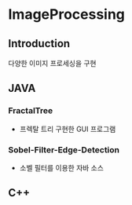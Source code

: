 # ImageProcessing

## Introduction
다양한 이미지 프로세싱을 구현
  
## JAVA

### FractalTree
* 프렉탈 트리 구현한 GUI 프로그램

### Sobel-Filter-Edge-Detection
* 소벨 필터를 이용한 자바 소스

## C++
